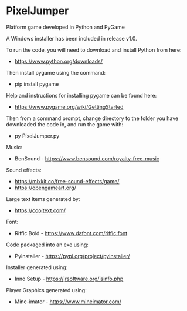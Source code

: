 # PixelJumper
Platform game developed in Python and PyGame

A Windows installer has been included in release v1.0.

To run the code, you will need to download and install Python from here:
* https://www.python.org/downloads/

Then install pygame using the command:
* pip install pygame

Help and instructions for installing pygame can be found here:
* https://www.pygame.org/wiki/GettingStarted

Then from a command prompt, change directory to the folder you have downloaded the code in, and run the game with:
* py PixelJumper.py


Music:
* BenSound - https://www.bensound.com/royalty-free-music

Sound effects:
* https://mixkit.co/free-sound-effects/game/
* https://opengameart.org/

Large text items generated by:
* https://cooltext.com/

Font:
* Riffic Bold - https://www.dafont.com/riffic.font

Code packaged into an exe using:
* PyInstaller - https://pypi.org/project/pyinstaller/

Installer generated using:
* Inno Setup - https://jrsoftware.org/isinfo.php

Player Graphics generated using:
* Mine-imator - https://www.mineimator.com/
